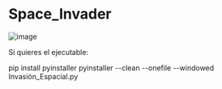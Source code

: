 # Space_Invader

![image](https://github.com/user-attachments/assets/38d59f7b-1989-4070-a22c-3b3c5a03e00a)

Si quieres el ejecutable:


pip install pyinstaller
pyinstaller --clean --onefile --windowed Invasión_Espacial.py
